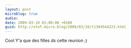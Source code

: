 ```yaml
---
layout: post
microblog: true
audio: 
date: 2009-03-10 01:00:00 +0100
guid: http://xtof.micro.blog/2009/03/10/t1304544223.html
---
```

Cool Y'a que des filles ds cette reunion ;)
